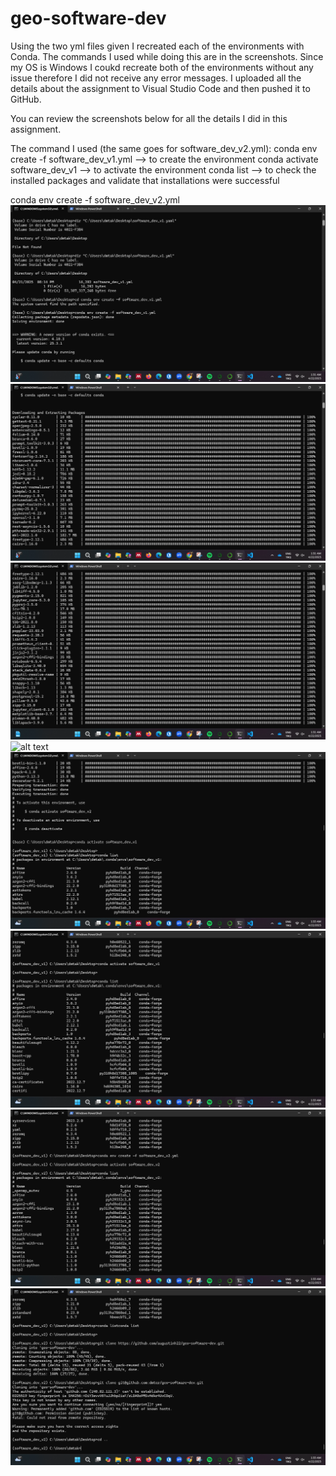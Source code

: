 # geo-software-dev
Using the two yml files given I recreated each of the environments with Conda. The commands I used while doing this are in the screenshots. Since my OS is Windows I coukd recreate both of the environments without any issue therefore I did not receive any error messages. I uploaded all the details about the assignment to Visual Studio Code and then pushed it to GitHub. 

You can review the screenshots below for all the details I did in this assignment.

The command I used (the same goes for software_dev_v2.yml):
conda env create -f software_dev_v1.yml --> to create the environment
conda activate software_dev_v1 --> to activate the environment
conda list --> to check the installed packages and validate that installations were successful

conda env create -f software_dev_v2.yml
![alt text](<Screenshot 2025-04-22 013132.png>)
![alt text](<Screenshot 2025-04-22 013143.png>)
![alt text](<Screenshot 2025-04-22 013203.png>)
![alt text](<Scc:\Users\dmtak\Desktop\plus_courses\2ndSemester\SoftwareDevelopment(Python)\A2_Conda\Screenshot 2025-04-22 013231.pngreenshot 2025-04-22 013231.png>)
![alt text](<Screenshot 2025-04-22 013307.png>)
![alt text](<Screenshot 2025-04-22 013325.png>)
![alt text](<Screenshot 2025-04-22 013338.png>)
![alt text](<Screenshot 2025-04-22 013350.png>)